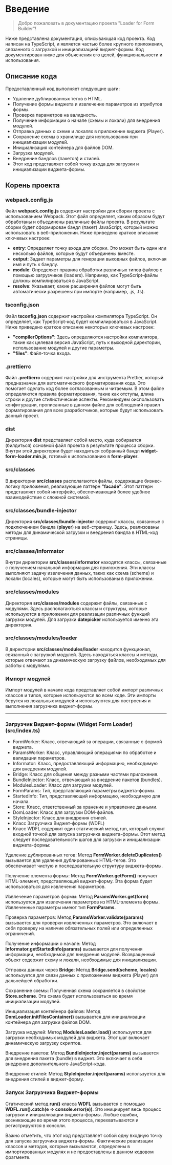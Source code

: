 # Введение

> Добро пожаловать в документацию проекта "Loader for Form Builder"! 

Ниже представлена документация, описывающая код проекта. Код написан на TypeScript, и является частью более крупного приложения, связанного с загрузкой и инициализацией виджет-формы. Код документирован ниже для объяснения его целей, функциональности и использования.

## Описание кода

Предоставленный код выполняет следующие шаги:

- Удаление дублированных тегов в HTML.
- Получение формы виджета и извлечение параметров из атрибутов формы.
- Проверка параметров на валидность.
- Получение информации о начале (схемы и локали) для внедрения модулей.
- Отправка данных о схеме и локалях в приложение виджета (Player).
- Сохранение схемы в хранилище для использования при инициализации модулей.
- Инициализация контейнера для файлов DOM.
- Загрузка модулей.
- Внедрение бандлов (пакетов) и стилей.
- Этот код представляет собой точку входа для загрузки и инициализации виджета-формы.

## Корень проекта

### webpack.config.js

Файл **webpack.config.js** содержит настройки для сборки проекта с использованием Webpack. Этот файл определяет, каким образом будут обработаны и объединены различные файлы проекта. В результате сборки будет сформирован бандл (пакет) JavaScript, который можно использовать в веб-приложении. Ниже приведено краткое описание ключевых настроек:

- **entry**: Определяет точку входа для сборки. Это может быть один или несколько файлов, которые будут объединены вместе.
- **output**: Задает параметры для генерации выходных файлов, включая имя и путь к бандлу.
- **module**: Определяет правила обработки различных типов файлов с помощью загрузчиков (loaders). Например, как TypeScript-файлы должны компилироваться в JavaScript.
- **resolve**: Указывает, какие расширения файлов могут быть автоматически разрешены при импорте (например, .js, .ts).

### tsconfig.json

Файл **tsconfig.json** содержит настройки компилятора TypeScript. Он определяет, как TypeScript-код будет компилироваться в JavaScript. Ниже приведено краткое описание некоторых ключевых настроек:

- **"compilerOptions"**: Здесь определяются настройки компилятора, такие как целевая версия JavaScript, путь к выходной директории, использование модулей и другие параметры.
- **"files"**: Файл-точка входа.

### .prettierrc

Файл **.prettierrc** содержит настройки для инструмента Prettier, который предназначен для автоматического форматирования кода. Это помогает сделать код более согласованным и читаемым. В этом файле определяются правила форматирования, такие как отступы, длина строки и другие стилистические аспекты. Рекомендуем оиспользовать конфигурации, прописанные в данном файле для соблюдений правил форматирования для всех разработчиков, которые будут использовать данный проект.

### dist

Директория **dist** представляет собой место, куда собирается (билдиться) основной файл проекта в результате процесса сборки. Внутри этой директории будет находиться собранный бандл **widget-form-loader.min.js**, готовый к использованию в **form-player**.

### src/classes

В директории **src/classes** располагаются файлы, содержащие бизнес-логику приложения, реализующие паттерн **"facade"**. Этот паттерн представляет собой интерфейс, обеспечивающий более удобное взаимодействие с сложной системой.

### src/classes/bundle-injector

Директория **src/classes/bundle-injector** содержит классы, связанные с подключением бандла (**player**) на веб-страницу. Здесь, реализованы методы для динамической загрузки и внедрения бандла в HTML-код страницы.

### src/classes/informator

Внутри директории **src/classes/informator** находятся классы, связанные с получением начальной информации для приложения. Эти классы выполняют задачу извлечения данных, таких как схема (scheme) и локали (locales), которые могут быть использованы в приложении.

### src/classes/modules

Директория **src/classes/modules** содержит файлы, связанные с модулями. Здесь располагаються классы и структуры, которые используются в приложении для реализации различных функций загрузки модулей. Для загрузки **datepicker** используется именно эта директория.

### src/classes/modules/loader

В директории **src/classes/modules/loader** находится функционал, связанный с загрузкой модулей. Здесь находяться классы и методы, которые отвечают за динамическую загрузку файлов, необходимых для работы с модулями.

### Импорт модулей
Импорт модулей в начале кода представляет собой импорт различных классов и типов, которые используются во всем коде. Эти импорты берутся из локальных модулей и используются для построения и выполнения загрузчика виджет-формы.

----------------------------------------------------------------

### Загрузчик Виджет-формы (Widget Form Loader) (src/index.ts)

- FormWorker: Класс, отвечающий за операции, связанные с формой виджета.
- ParamsWorker: Класс, управляющий операциями по обработке и валидации параметров.
- Informator: Класс, предоставляющий информацию, необходимую для внедрения модулей.
- Bridge: Класс для общения между разными частями приложения.
- BundleInjector: Класс, отвечающий за внедрение пакетов (bundles).
- ModulesLoader: Класс для загрузки модулей.
- FormParams: Тип, представляющий параметры виджета-формы.
- StartedInfo: Тип, представляющий информацию, необходимую для начала.
- Store: Класс, ответственный за хранение и управление данными.
- DomLoader: Класс для загрузки DOM-файлов.
- StyleInjector: Класс для внедрения стилей.
- Класс Загрузчика Виджет-формы (WDFL)
- Класс WDFL содержит один статический метод run, который служит входной точкой для запуска загрузчика виджета-формы. Этот метод следует последовательности шагов для загрузки и инициализации виджета-формы:

Удаление дублированных тегов: Метод **FormWorker.deleteDuplicates()** вызывается для удаления дублированных HTML-тегов. Это обеспечивает чистую и последовательную структуру виджета-формы.

Получение элемента формы: Метод **FormWorker.getForm()** получает HTML-элемент, представляющий виджет-форму. Эта форма будет использоваться для извлечения параметров.

Извлечение параметров формы: Метод **ParamsWorker.get(form)** используется для извлечения параметров из HTML-элемента формы. Извлеченные параметры имеют тип **FormParams**.

Проверка параметров: Метод **ParamsWorker.validate(params)** вызывается для проверки извлеченных параметров. Это включает в себя проверку на наличие обязательных полей или определенных ограничений.

Получение информации о начале: Метод **Informator.getStartedInfo(params)** вызывается для получения информации, необходимой для внедрения модулей. Возвращенный объект содержит схему и локали, необходимые для инициализации.

Отправка данных через **Bridge**: Метод **Bridge.send(scheme, locales)** используется для связи данных с приложением виджета (Player) для дальнейшей обработки.

Сохранение схемы: Полученная схема сохраняется в свойстве **Store.scheme**. Эта схема будет использоваться во время инициализации модулей.

Инициализация контейнера файлов: Метод **DomLoader.initFilesContainer()** вызывается для инициализации контейнера для загрузки файлов DOM.

Загрузка модулей: Метод **ModulesLoader.load()** используется для загрузки необходимых модулей для виджета. Этот шаг включает динамическую загрузку скриптов.

Внедрение пакетов: Метод **BundleInjector.inject(params)** вызывается для внедрения пакета (bundle) в виджет. Это включает в себя внедрение дополнительного JavaScript-кода.

Внедрение стилей: Метод **StyleInjector.inject(params)** используется для внедрения стилей в виджет-форму.

### Запуск Загрузчика Виджет-формы

Статический метод **run()** класса **WDFL** вызывается с помощью **WDFL.run().catch(e => console.error(e))**. Это инициирует весь процесс загрузки и инициализации виджета-формы. Любые ошибки, возникающие во время этого процесса, перехватываются и регистрируются в консоли.

Важно отметить, что этот код представляет собой одну входную точку для запуска загрузчика виджета-формы. Фактические реализации классов и методов, которые вызываются, определены в импортированных модулях и не предоставлены в данном кодовом фрагменте.







